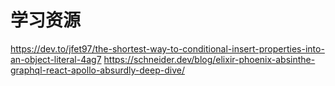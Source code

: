 # 学习资源


https://dev.to/jfet97/the-shortest-way-to-conditional-insert-properties-into-an-object-literal-4ag7
https://schneider.dev/blog/elixir-phoenix-absinthe-graphql-react-apollo-absurdly-deep-dive/